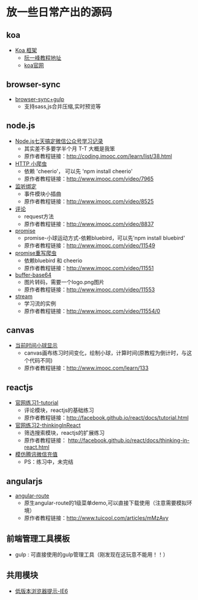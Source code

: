 放一些日常产出的源码
======


## koa
- [Koa 框架](koa/)
    + [阮一峰教程地址](http://www.ruanyifeng.com/blog/2017/08/koa.html)
    + [koa官网](http://koa.bootcss.com/)

## browser-sync
- [browser-sync+gulp](browser-sync/)
    + 支持sass,js合并压缩,实时预览等


## node.js 
- [Node.js七天搞定微信公众号学习记录](mpnode/)
    - 其实差不多要学半个月 T-T 大概是我笨
    - 原作者教程链接：<http://coding.imooc.com/learn/list/38.html>
- [HTTP 小爬虫](node/crawler.js)
    - 依赖 'cheerio'， 可以先 'npm install cheerio'
    - 原作者教程链接：<http://www.imooc.com/video/7965>
- [监听绑定](node/event.js)
    - 事件模块小插曲
    - 原作者教程链接：<http://www.imooc.com/video/8525>
- [评论](node/comments.js)
    - request方法
    - 原作者教程链接：<http://www.imooc.com/video/8837>
- [promise](node/promise/ball.html)
    - promise-小球运动方式-依赖bluebird，可以先'npm install bluebird'
    - 原作者教程链接：<http://www.imooc.com/video/11549>
- [promise重写爬虫](node/promise_c.js)
    - 依赖bluebird 和 cheerio
    - 原作者教程链接：<http://www.imooc.com/video/11551>
- [buffer-base64](node/buffer/buffer.js)
    - 图片转码，需要一个logo.png图片
    - 原作者教程链接：<http://www.imooc.com/video/11553>
- [stream](node/stream/) 
    - 学习流的实例
    - 原作者教程链接：<http://www.imooc.com/video/11554/0>





## canvas 
- [当前时间小球显示](canvas/)
    - canvas画布练习时间变化，绘制小球，计算时间(原教程为倒计时，与这个代码不同) 
    - 原作者教程链接：<http://www.imooc.com/learn/133>
  

## reactjs
- [官网练习1-tutorial](reactjs/tutorial.html)
    - 评论模块，reactjs的基础练习 
    - 原作者教程链接：<http://facebook.github.io/react/docs/tutorial.html>
- [官网练习2-thinkingInReact](reactjs/thinkingInReact.html) 
    - 筛选搜索模块，reactjs的扩展练习 
    - 原作者教程链接： <http://facebook.github.io/react/docs/thinking-in-react.html>
- [模仿腾讯微信充值](reactjs/TencentPay/)
    - PS：练习中，未完结



## angularjs 
- [angular-route](angularjs/angular-route/)
    - 原生angular-route的1级菜单demo,可以直接下载使用（注意需要模拟环境）
    - 原作者教程链接：<http://www.tuicool.com/articles/mMzAvy>



## 前端管理工具模板
- gulp : 可直接使用的gulp管理工具（刚发现在这玩意不能用！！） 



## 共用模块
- [低版本浏览器提示-IE6](demo/LOWIEPROMPT.md)

